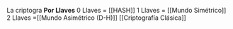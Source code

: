 La criptogra
**Por Llaves**
	0 Llaves = [[HASH]]
	1 Llaves = [[Mundo Simétrico]]
	2 Llaves =[[Mundo Asimétrico (D-H)]]
[[Criptografía Clásica]]